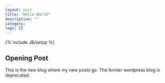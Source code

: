 ```yaml
---
layout: post
title: "Hello World"
description: ""
category: 
tags: []
---
```

{% include JB/setup %}

## Opening Post

This is the new blog where my new posts go. The former wordpress blog is deprecated.
